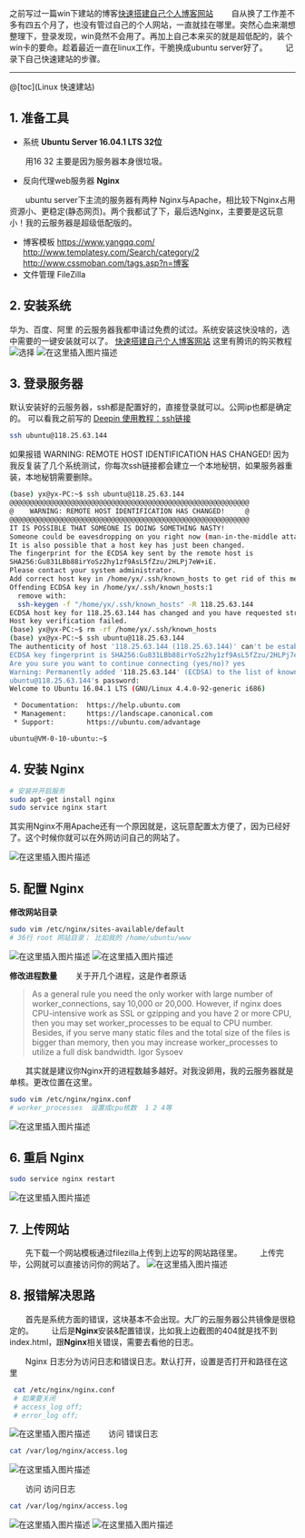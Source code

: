 之前写过一篇win下建站的博客[快速搭建自己个人博客网站](https://blog.csdn.net/a15005784320/article/details/98870991)
&emsp;&emsp;自从换了工作差不多有四五个月了，也没有管过自己的个人网站，一直就挂在哪里。突然心血来潮想整理下，登录发现，win竟然不会用了。再加上自己本来买的就是超低配的，装个win卡的要命。趁着最近一直在linux工作，干脆换成ubuntu server好了。
&emsp;&emsp;记录下自己快速建站的步骤。

---

  @[toc](Linux 快速建站)

## 1. 准备工具

* 系统 **Ubuntu Server 16.04.1 LTS 32位**

&emsp;&emsp;用16  32 主要是因为服务器本身很垃圾。



* 反向代理web服务器 **Nginx**

&emsp;&emsp;ubuntu server下主流的服务器有两种 Nginx与Apache，相比较下Nginx占用资源小、更稳定(静态网页)。两个我都试了下，最后选Nginx，主要要是这玩意小！我的云服务器是超级低配版的。

* 博客模板
https://www.yangqq.com/
http://www.templatesy.com/Search/category/2
http://www.cssmoban.com/tags.asp?n=博客
* 文件管理  FileZilla

## 2. 安装系统

华为、百度、阿里 的云服务器我都申请过免费的试过。系统安装这快没啥的，选中需要的一键安装就可以了。
[快速搭建自己个人博客网站](https://blog.csdn.net/a15005784320/article/details/98870991)
这里有腾讯的购买教程
![选择](https://img-blog.csdnimg.cn/20191207174651187.png#pic_center)
![在这里插入图片描述](https://img-blog.csdnimg.cn/20191207180408347.png)
## 3. 登录服务器

默认安装好的云服务器，ssh都是配置好的，直接登录就可以。公网ip也都是确定的。
可以看我之前写的 [Deepin 使用教程：ssh链接](https://blog.csdn.net/a15005784320/article/details/103220785)

```bash
ssh ubuntu@118.25.63.144
```

如果报错 WARNING: REMOTE HOST IDENTIFICATION HAS CHANGED!
因为我反复装了几个系统测试，你每次ssh链接都会建立一个本地秘钥，如果服务器重装，本地秘钥需要删除。

```bash
(base) yx@yx-PC:~$ ssh ubuntu@118.25.63.144
@@@@@@@@@@@@@@@@@@@@@@@@@@@@@@@@@@@@@@@@@@@@@@@@@@@@@@@@@@@
@    WARNING: REMOTE HOST IDENTIFICATION HAS CHANGED!     @
@@@@@@@@@@@@@@@@@@@@@@@@@@@@@@@@@@@@@@@@@@@@@@@@@@@@@@@@@@@
IT IS POSSIBLE THAT SOMEONE IS DOING SOMETHING NASTY!
Someone could be eavesdropping on you right now (man-in-the-middle attack)!
It is also possible that a host key has just been changed.
The fingerprint for the ECDSA key sent by the remote host is
SHA256:Gu831LBb88irYoSz2hy1zf9AsL5fZzu/2HLPj7eW+iE.
Please contact your system administrator.
Add correct host key in /home/yx/.ssh/known_hosts to get rid of this message.
Offending ECDSA key in /home/yx/.ssh/known_hosts:1
  remove with:
  ssh-keygen -f "/home/yx/.ssh/known_hosts" -R 118.25.63.144
ECDSA host key for 118.25.63.144 has changed and you have requested strict checking.
Host key verification failed.
(base) yx@yx-PC:~$ rm -rf /home/yx/.ssh/known_hosts 
(base) yx@yx-PC:~$ ssh ubuntu@118.25.63.144
The authenticity of host '118.25.63.144 (118.25.63.144)' can't be established.
ECDSA key fingerprint is SHA256:Gu831LBb88irYoSz2hy1zf9AsL5fZzu/2HLPj7eW+iE.
Are you sure you want to continue connecting (yes/no)? yes
Warning: Permanently added '118.25.63.144' (ECDSA) to the list of known hosts.
ubuntu@118.25.63.144's password: 
Welcome to Ubuntu 16.04.1 LTS (GNU/Linux 4.4.0-92-generic i686)

 * Documentation:  https://help.ubuntu.com
 * Management:     https://landscape.canonical.com
 * Support:        https://ubuntu.com/advantage

ubuntu@VM-0-10-ubuntu:~$ 
```

## 4. 安装 Nginx
```bash
# 安装并开启服务
sudo apt-get install nginx
sudo service nginx start
```
其实用Nginx不用Apache还有一个原因就是，这玩意配置太方便了，因为已经好了。这个时候你就可以在外网访问自己的网站了。

![在这里插入图片描述](https://img-blog.csdnimg.cn/20191207181417877.png)
## 5. 配置 Nginx

**修改网站目录**

```bash
sudo vim /etc/nginx/sites-available/default
# 36行 root 网站目录； 比如我的 /home/ubuntu/www
```
![在这里插入图片描述](https://img-blog.csdnimg.cn/20191207182505689.png#pic_center)
![在这里插入图片描述](https://img-blog.csdnimg.cn/2019120718261766.png#pic_center)

**修改进程数量**
&emsp;&emsp;关于开几个进程，这是作者原话
> As a general rule you need the only worker with large number of worker_connections, say 10,000 or 20,000.
However, if nginx does CPU-intensive work as SSL or gzipping and you have 2 or more CPU, then you may set worker_processes to be equal to CPU number.
Besides, if you serve many static files and the total size of the files is bigger than memory, then you may increase worker_processes to utilize a full disk bandwidth. Igor Sysoev

&emsp;&emsp;其实就是建议你Nginx开的进程数越多越好。对我没卵用，我的云服务器就是单核。更改位置在这里。

```bash
sudo vim /etc/nginx/nginx.conf
# worker_processes  设置成cpu核数  1 2 4等
```
![在这里插入图片描述](https://img-blog.csdnimg.cn/20191207182140429.png#pic_center)

## 6. 重启 Nginx

```bash
sudo service nginx restart
```
![在这里插入图片描述](https://img-blog.csdnimg.cn/2019120718275344.png#pic_center)


## 7. 上传网站
&emsp;&emsp;先下载一个网站模板通过filezilla上传到上边写的网站路径里。
&emsp;&emsp;上传完毕，公网就可以直接访问你的网站了。
![在这里插入图片描述](https://img-blog.csdnimg.cn/20191207183631432.png)

## 8. 报错解决思路
&emsp;&emsp;首先是系统方面的错误，这块基本不会出现。大厂的云服务器公共镜像是很稳定的。
&emsp;&emsp;让后是**Nginx**安装&配置错误，比如我上边截图的404就是找不到index.html，跟**Nginx**相关错误，需要去看他的日志。

&emsp;&emsp;Nginx 日志分为访问日志和错误日志。默认打开，设置是否打开和路径在这里

```bash
 cat /etc/nginx/nginx.conf
 # 如果要关闭 
 # access_log off;
 # error_log off;
```

![在这里插入图片描述](https://img-blog.csdnimg.cn/20191207184544300.png#pic_center)
&emsp;&emsp;访问 错误日志
```bash
cat /var/log/nginx/access.log 
```
![在这里插入图片描述](https://img-blog.csdnimg.cn/20191207185307929.png#pic_center)

&emsp;&emsp;访问 访问日志

```bash
cat /var/log/nginx/access.log 
```
![在这里插入图片描述](https://img-blog.csdnimg.cn/2019120718510955.png#pic_center)
![在这里插入图片描述](https://img-blog.csdnimg.cn/20191207185133848.png#pic_center)